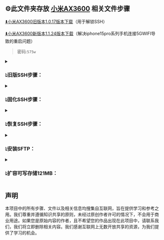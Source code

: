 ## ⚙此文件夹存放 [小米AX3600](https://www.mi.com/pk/product/mi-aiot-router-ax3600) 相关文件步骤
[⬇️小米AX3600旧版本1.0.17版本下载](https://cdn.cnbj1.fds.api.mi-img.com/xiaoqiang/rom/r3600/miwifi_r3600_firmware_5da25_1.0.17.bin)（用于解锁SSH）  
  
    
[⬇️小米AX3600新版本1.1.24版本下载](https://kpan.mioffice.cn/webfolder/ext/JwtFMGj4vpg%40?n=0.9054722027079236)（解决iphone15pro系列手机连接5GWIFI导致的重启问题）
> 密码:<code>575w</code>
<details>
<summary><h3>👆︎旧版SSH步骤：</h3></summary>
<blockquote>
<p>⚠️需降级到1.0.17版本</p>
</blockquote>
<ol>
<li>
登录路由器后台在地址栏找到stok值，例如：
<pre><code>stok=8afbe612c65e43251e8a4dbff3cf67d1</code></pre>
stok=<code>&lt;STOK&gt;</code>替换成上面你提取到的 stok=<code>...</code> 以及下文所有192.168.31.1替换成你的路由器后台的IP
</li>
   
<li>
替换<code>&lt;STOK&gt;</code>浏览器打开：
<pre><code>http://192.168.31.1/cgi-bin/luci/;stok=&lt;STOK&gt;/api/misystem/set_config_iotdev?bssid=Xiaomi&user_id=longdike&ssid=-h%3B%20nvram%20set%20ssh_en%3D1%3B%20nvram%20commit%3B%20sed%20-i%20's%2Fchannel%3D.*%2Fchannel%3D%5C%22debug%5C%22%2Fg'%20%2Fetc%2Finit.d%2Fdropbear%3B%20%2Fetc%2Finit.d%2Fdropbear%20start%3B</code></pre>
</li>
<li>
替换<code>&lt;STOK&gt;</code>浏览器打开：
<pre><code>http://192.168.31.1/cgi-bin/luci/;stok=&lt;STOK&gt;/api/misystem/set_config_iotdev?bssid=Xiaomi&user_id=longdike&ssid=-h%3B%20echo%20-e%20'admin%5Cnadmin'%20%7C%20passwd%20root%3B</code></pre>
⚙SSH默认账号<code>root</code>密码<code>admin</code>
</li> 
<li>
SSH登录路由后执行备份mtd9分区命令：
<pre><code>mkdir /tmp/syslogbackup/</code></pre>
<pre><code>dd if=/dev/mtd9 of=/tmp/syslogbackup/mtd9</code></pre>
</li> 
<li>
浏览器请求该地址下载备份留存：
<pre><code>http://192.168.31.1/backup/log/mtd9</code></pre>
⚠️到此SSH开启步骤完成，重启会失效，需执行固化SSH
</li>

---
</ol>
</details>

<details>
<summary><h3>👆︎固化SSH步骤：</h3></summary>
<ol>
⚙SSH默认账号<code>root</code>密码<code>admin</code>
<li>
SSH登录路由后执行命令：
<pre><code>sed -i 's/18\.06-SNAPSHOT/18.06.0/g' /etc/opkg/distfeeds.conf</code></pre>
<pre><code>opkg install --force-overwrite wget unzip -d ram && /tmp/usr/bin/wget https://fastly.jsdelivr.net/gh/mphin/miwifi_tools@main/ax3600/mitool.zip -O /data/mitool.zip && cd /data/ && /tmp/usr/bin/unzip /data/mitool.zip && /data/mitool_arm64 unlock</code></pre>
</li> 
<li>
重启路由后SSH执行命令：
<pre><code>/data/mitool_arm64 hack</code></pre>
会自动固化ssh和计算ssh默认密码并再次重启，复制password:后面的密码保存备用即可  
</li>

---
</ol>
</details>

<details>
<summary><h3>👆︎恢复SSH步骤：</h3></summary>
<blockquote>
<p>升级固件后会丢失SSH权限，所以需要恢复SSH</p>
</blockquote>
<ol>
<li>
电脑打开cmd执行命令：
<pre><code>telnet 192.168.31.1</code></pre>
输入你的SSH账号以及密码
</li>
<li>
登录成功后执行命令：
<pre><code>sed -i 's/channel=.*/channel="debug"/g' /etc/init.d/dropbear</code></pre>
<pre><code>/etc/init.d/dropbear start</code></pre>
</li>

---
</ol>
</details>

<details>
<summary><h3>👆︎安装SFTP：</h3></summary>
<ul>
<li>
方法一：直接使用opkg软件源安装：
<pre><code>opkg update</code></pre>
<pre><code>opkg install openssh-sftp-server</code></pre>
<blockquote>
<p>如报错尝试先执行sed -i 's/18\.06-SNAPSHOT/18.06.0/g' /etc/opkg/distfeeds.conf</p>
</blockquote>
</li>
<li>
方法二：手动下载二进制可执行文件安装：
<pre><code>curl -o /usr/libexec/sftp-server "https://fastly.jsdelivr.net/gh/mphin/miwifi_tools@main/ax3600/sftp-server"</code></pre>
<pre><code>chmod 0755 /usr/libexec/sftp-server</code></pre>
</li>

---
</ul>
</details>

<details>
<summary><h3>👆︎扩容可写存储121MB：</h3></summary>
<blockquote>
<p>风险：请确认你的型号必须为小米AX3600，每一步必须按照步骤严格执行，参照正常输出，否则设备将会直接变砖</p>
</blockquote>
  
### 1.确认APPSBL分区
- 执行命令：
```
cat /proc/mtd
```
- 确认你的APPSBL分区是在/dev/mtd7
- 正常输出：
<pre>
root@XiaoQiang:~# cat /proc/mtd
dev:    size   erasesize  name
mtd0: 00100000 00020000 "0:SBL1"
mtd1: 00100000 00020000 "0:MIBIB"
mtd2: 00300000 00020000 "0:QSEE"
mtd3: 00080000 00020000 "0:DEVCFG"
mtd4: 00080000 00020000 "0:RPM"
mtd5: 00080000 00020000 "0:CDT"
mtd6: 00080000 00020000 "0:APPSBLENV"
mtd7: 00100000 00020000 "0:APPSBL"
mtd8: 00080000 00020000 "0:ART"
mtd9: 00080000 00020000 "bdata"
mtd10: 00080000 00020000 "crash"
mtd11: 00080000 00020000 "crash_syslog"
mtd12: 023c0000 00020000 "rootfs"
mtd13: 023c0000 00020000 "rootfs_1"
mtd14: 01ec0000 00020000 "overlay"
mtd15: 00080000 00020000 "rsvd0"
mtd16: 0041e000 0001f000 "kernel"
mtd17: 0160a000 0001f000 "ubi_rootfs"
mtd18: 01876000 0001f000 "data"
</pre>
---
### 2.备份APPSBL
- 执行命令：
```
nanddump -f /tmp/APPSBL /dev/mtd7
```
- 手动将/tmp/APPSBL传回电脑备份
- 正常输出：
<pre>
root@XiaoQiang:~# nanddump -f /tmp/APPSBL /dev/mtd7
ECC failed: 0
ECC corrected: 0
Number of bad blocks: 0
Number of bbt blocks: 0
Block size 131072, page size 2048, OOB size 64
Dumping data starting at 0x00000000 and ending at 0x00100000...
</pre>
---
### 3.导入APPSBL_signed
- [点击下载APPSBL_signed.zip](https://raw.githubusercontent.com/mphin/miwifi_tools/main/ax3600/APPSBL_signed.zip)
- 将新文件解压后APPSBL_signed传回/tmp目录
- 执行命令：
```
md5sum /tmp/APPSBL_signed
```
- 确认MD5是：41D91E1DC98E284086DFB17EBCB4B8EE
- 正常输出：
<pre>
root@XiaoQiang:~# md5sum /tmp/APPSBL_signed
41d91e1dc98e284086dfb17ebcb4b8ee  /tmp/APPSBL_signed
</pre>
---
### 4.刷入新的APPSBL
- 执行命令：
```
mtd write /tmp/APPSBL_signed /dev/mtd7
```
- 正常输出：
<pre>
root@XiaoQiang:~# mtd write /tmp/APPSBL_signed /dev/mtd7
Unlocking /dev/mtd7 ...

Writing from /tmp/APPSBL_signed to /dev/mtd7 ...
</pre>
---
### 5.重新读出确认md5
- 执行命令：
```
nanddump -f /tmp/APPSBL_cur /dev/mtd7
```
```
md5sum /tmp/APPSBL_cur
```
- 确认MD5是：0f0142b626067463e906b7f1d5903ef3
- 正常输出：
<pre>
root@XiaoQiang:~# md5sum /tmp/APPSBL_cur
0f0142b626067463e906b7f1d5903ef3  /tmp/APPSBL_cur
</pre>
---
### 6.重启
- 执行命令：
```
reboot
```
- 若可以正常重启并在此进入系统，则恭喜，全程风险最高步骤成功完成
---
### 7.确认uboot是否正常工作
- 上一步重启完后执行命令：
```
nvram set boot_wait=on
```
```
nvram set extrabootargs=uart_en=1
```
```
nvram get extrabootargs
```
- 确认返回值为uart_en=1
- 执行命令：
```
nvram commit
```
```
reboot
```
- 正常输出：
<pre>
root@XiaoQiang:~# nvram set boot_wait=on
root@XiaoQiang:~# nvram set extrabootargs=uart_en=1
root@XiaoQiang:~# nvram get extrabootargs
uart_en=1
root@XiaoQiang:~# nvram commit
root@XiaoQiang:~# reboot
</pre>
---
### 8.检查/proc/cmdline参数
- 上一步重启完后执行命令：
```
cat /proc/cmdline
```
- 查看是否出现了uart_en字样
- 正常输出：
<pre>
root@XiaoQiang:~# cat  /proc/cmdline
ubi.mtd=rootfs root=mtd:ubi_rootfs rootfstype=squashfs uart_en=1 rootwait swiotlb=1
</pre>
---
### 9.添加test分区
- 执行命令：
```
nvram set 'extrabootargs=mtdparts=qcom_nand.0:1m@1m(0:MIBIB),512k@6656k(0:APPSBLENV),512k@8m(0:ART),512k(bdata),36608k@10m(rootfs),36608k(rootfs_1),31488k(overlay),146688k@115456k(test)'
```
```
nvram get extrabootargs
```
- 正常输出：
<pre>
root@XiaoQiang:~# nvram get extrabootargs
mtdparts=qcom_nand.0:1m@1m(0:MIBIB),512k@6656k(0:APPSBLENV),512k@8m(0:ART),512k(bdata),36608k@10m(rootfs),36608k(rootfs_1),31488k(overlay),146688k@115456k(test)
</pre>
---
### 10.检查test分区
- 执行命令：
```
nvram commit
```
```
reboot
```
- 正常输出：
<pre>
root@XiaoQiang:~# nvram get extrabootargs
mtdparts=qcom_nand.0:1m@1m(0:MIBIB),512k@6656k(0:APPSBLENV),512k@8m(0:ART),512k(bdata),36608k@10m(rootfs),36608k(rootfs_1),31488k(overlay),146688k@115456k(test)
root@XiaoQiang:~# reboot
</pre>
---
### 11.查看/proc/mtd
- 上一步重启完后执行命令：
```
cat /proc/mtd
```
- 查看是否在mtd7上出现了test分区
- 正常输出：
<pre>
root@XiaoQiang:~# cat /proc/mtd
dev:    size   erasesize  name
mtd0: 00100000 00020000 "0:MIBIB"
mtd1: 00080000 00020000 "0:APPSBLENV"
mtd2: 00080000 00020000 "0:ART"
mtd3: 00080000 00020000 "bdata"
mtd4: 023c0000 00020000 "rootfs"
mtd5: 023c0000 00020000 "rootfs_1"
mtd6: 01ec0000 00020000 "overlay"
mtd7: 08f40000 00020000 "test"
mtd8: 0041e000 0001f000 "kernel"
mtd9: 0160a000 0001f000 "ubi_rootfs"
mtd10: 01876000 0001f000 "data"
</pre>
---
### 12.格式化建立ubi layer
- 执行命令：
```
ubiformat /dev/mtd7
```
- 正常输出：
<pre>
root@XiaoQiang:~# ubiformat /dev/mtd7
ubiformat: mtd7 (nand), size 150208512 bytes (143.2 MiB), 1146 eraseblocks of 131072 bytes (128.0 KiB), min. I/O size 2048 bytes
libscan: scanning eraseblock 1145 -- 100 % complete
ubiformat: 1146 eraseblocks are supposedly empty
ubiformat: formatting eraseblock 1145 -- 100 % complete
</pre>
---
### 13.挂载ubi layer
- 执行命令：
```
ubiattach -p /dev/mtd7
```
- 正常输出：
<pre>
root@XiaoQiang:~# ubiattach -p /dev/mtd7
UBI device number 2, total 1146 LEBs (145514496 bytes, 138.7 MiB), available 1102 LEBs (139927552 bytes, 133.4 MiB), LEB size 126976 bytes (124.0 KiB)
</pre>
---
### 14.整个ubi layer分成一个rootfs_data分区
- 执行命令：
```
ubimkvol /dev/ubi2 -m -N rootfs_data
```
- 正常输出：
<pre>
root@XiaoQiang:~# ubimkvol /dev/ubi2 -m -N rootfs_data
Set volume size to 139927552
Volume ID 0, size 1102 LEBs (139927552 bytes, 133.4 MiB), LEB size 126976 bytes (124.0 KiB), dynamic, name "rootfs_data", alignment 1
</pre>
---
### 15.重新挂载文件系统
- 执行命令：
```
PREINIT=1 mount_root
```
```
mount
```
- 查看是否出现/overlay
- 正常输出：
<pre>
root@XiaoQiang:~# mount
mtd:ubi_rootfs on /rom type squashfs (ro,noatime)
proc on /proc type proc (rw,nosuid,nodev,noexec,noatime)
sysfs on /sys type sysfs (rw,nosuid,nodev,noexec,noatime)
cgroup on /sys/fs/cgroup type cgroup (rw,nosuid,nodev,noexec,relatime,cpuset,cpu,cpuacct,blkio,memory,devices,freezer,net_cls,pids)
tmpfs on /tmp type tmpfs (rw,nosuid,nodev,noatime)
ubi1_0 on /rom/data type ubifs (rw,relatime)
ubi1_0 on /rom/userdisk type ubifs (rw,relatime)
mtd:ubi_rootfs on /rom/userdisk/data type squashfs (ro,noatime)
ubi1_0 on /rom/etc type ubifs (rw,relatime)
ubi1_0 on /rom/ini type ubifs (rw,relatime)
tmpfs on /dev type tmpfs (rw,nosuid,relatime,size=512k,mode=755)
devpts on /dev/pts type devpts (rw,nosuid,noexec,relatime,mode=600,ptmxmode=000)
debugfs on /sys/kernel/debug type debugfs (rw,noatime)
/dev/ubi2_0 on /overlay type ubifs (rw,noatime)
overlayfs:/overlay on / type overlay (rw,noatime,lowerdir=/,upperdir=/overlay/upper,workdir=/overlay/work)
</pre>
---
### 16.自动挂载
- 执行命令：
```
nvram set 'extrabootargs=ubi.mtd=overlay ubi.mtd=test mtdparts=qcom_nand.0:512k@6656k(0:APPSBLENV),512k@8m(0:ART),512k(bdata),36608k@10m(rootfs),36608k(rootfs_1),31488k(overlay),146688k@115456k(test)'
```
```
nvram get extrabootargs
```
- 正常输出：
<pre>
root@XiaoQiang:~# nvram set 'extrabootargs=ubi.mtd=overlay ubi.mtd=test mtdparts=qcom_nand.0:512k@6656k(0:APPSBLENV),512k@8m(0:ART),512k(bdata),36608k@10m(rootfs),36608k(rootfs_1),31488k(overlay),146688k@115456k(test)'
root@XiaoQiang:~# nvram get extrabootargs
ubi.mtd=overlay ubi.mtd=test mtdparts=qcom_nand.0:512k@6656k(0:APPSBLENV),512k@8m(0:ART),512k(bdata),36608k@10m(rootfs),36608k(rootfs_1),31488k(overlay),146688k@115456k(test)
</pre>
---
### 17.检查nvram挂载
- 执行命令：
```
nvram commit
```
```
reboot
```
- 正常输出：
<pre>
root@XiaoQiang:~# nvram set 'extrabootargs=ubi.mtd=overlay ubi.mtd=test mtdparts=qcom_nand.0:512k@6656k(0:APPSBLENV),512k@8m(0:ART),512k(bdata),36608k@10m(rootfs),36608k(rootfs_1),31488k(overlay),146688k@115456k(test)'
root@XiaoQiang:~# nvram get extrabootargs
ubi.mtd=overlay ubi.mtd=test mtdparts=qcom_nand.0:512k@6656k(0:APPSBLENV),512k@8m(0:ART),512k(bdata),36608k@10m(rootfs),36608k(rootfs_1),31488k(overlay),146688k@115456k(test)
root@XiaoQiang:~# reboot
</pre>
---
### 18.检查结果
- 上一步重启完后执行：
```
mount
```
- 重启后mount中仍然有overlay，则恭喜你，操作成功
- 正常输出：
<pre>
root@XiaoQiang:~# mount
mtd:ubi_rootfs on /rom type squashfs (ro,relatime)
proc on /proc type proc (rw,nosuid,nodev,noexec,noatime)
sysfs on /sys type sysfs (rw,nosuid,nodev,noexec,noatime)
cgroup on /sys/fs/cgroup type cgroup (rw,nosuid,nodev,noexec,relatime,cpuset,cpu,cpuacct,blkio,memory,devices,freezer,net_cls,pids)
tmpfs on /tmp type tmpfs (rw,nosuid,nodev,noatime)
/dev/ubi2_0 on /overlay type ubifs (rw,noatime)
overlayfs:/overlay on / type overlay (rw,noatime,lowerdir=/,upperdir=/overlay/upper,workdir=/overlay/work)
ubi1_0 on /data type ubifs (rw,relatime)
ubi1_0 on /userdisk type ubifs (rw,relatime)
overlayfs:/overlay on /userdisk/data type overlay (rw,noatime,lowerdir=/,upperdir=/overlay/upper,workdir=/overlay/work)
ubi1_0 on /etc type ubifs (rw,relatime)
ubi1_0 on /ini type ubifs (rw,relatime)
tmpfs on /dev type tmpfs (rw,nosuid,relatime,size=512k,mode=755)
devpts on /dev/pts type devpts (rw,nosuid,noexec,relatime,mode=600,ptmxmode=000)
debugfs on /sys/kernel/debug type debugfs (rw,noatime)
</pre>
---
## 取消扩容，恢复官方分区
- 执行命令：
```
nvram set extrabootargs=
```
```
nvram get extrabootargs
```
- 确认修改是否生效，执行命令：
```
nvram commit
```
```
reboot
```
- 上一步重启完后，上传好你先前备份的APPSBL到/tmp
- 切记上传完成后一定要校验MD5是否一致，Windows校验md5执行（powershell)命令：
```
Get-FileHash -Algorithm MD5 文件路径
```
- 确保上一步获取的MD5一致，路由器上执行校验md5命令：
```
md5sum 文件路径
```
- 执行命令：
```
mtd write /tmp/APPSBL /dev/mtd7
```
- 再次校验md5确保和刷入前是一致，执行命令：
```
nanddump -f /tmp/APPSBL /dev/mtd7
```
- 如果一致，执行重启命令：
```
reboot
```
重启完就恢复原来官方分区了

---
</details>

## 声明

本项目中的所有步骤、文件以及相关信息均搜集自互联网，旨在提供学习和参考之用。我们尊重并遵循知识共享的原则，未经过原创作者许可的情况下，不会用于商业用途。如果您是原始内容的作者，且不希望您的作品出现在此项目中，请联系我们，我们将立即删除相关内容。我们感谢互联网上无数开放共享的资源，为我们提供了学习的机会。
